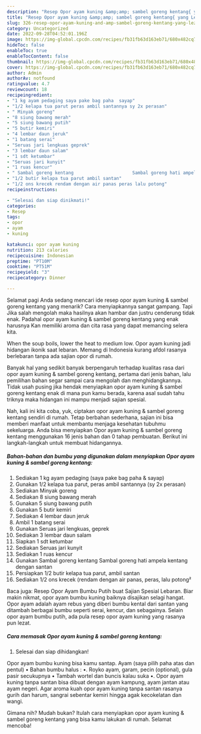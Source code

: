 ```yaml
---
description: "Resep Opor ayam kuning &amp;amp; sambel goreng kentang{ yang Lezat Sekali,  Menu Buat lebaran"
title: "Resep Opor ayam kuning &amp;amp; sambel goreng kentang{ yang Lezat Sekali,  Menu Buat lebaran"
slug: 326-resep-opor-ayam-kuning-and-amp-sambel-goreng-kentang-yang-lezat-sekali-menu-buat-lebaran
category: Uncategorized
date: 2022-09-28T04:52:01.196Z
image: https://img-global.cpcdn.com/recipes/fb31fb63d163eb71/680x482cq70/opor-ayam-kuning-sambel-goreng-kentang-foto-resep-utama.jpg
hideToc: false
enableToc: true
enableTocContent: false
thumbnail: https://img-global.cpcdn.com/recipes/fb31fb63d163eb71/680x482cq70/opor-ayam-kuning-sambel-goreng-kentang-foto-resep-utama.jpg
cover: https://img-global.cpcdn.com/recipes/fb31fb63d163eb71/680x482cq70/opor-ayam-kuning-sambel-goreng-kentang-foto-resep-utama.jpg
author: Admin
authorAv: notfound
ratingvalue: 4.7
reviewcount: 18
recipeingredient:
- "1 kg ayam pedaging saya pake bag paha  sayap"
- "1/2 kelapa tua parut peras ambil santannya sy 2x perasan"
- " Minyak goreng"
- "8 siung bawang merah"
- "5 siung bawang putih"
- "5 butir kemiri"
- "4 lembar daun jeruk"
- "1 batang serai"
- "Seruas jari lengkuas geprek"
- "3 lembar daun salam"
- "1 sdt ketumbar"
- "Seruas jari kunyit"
- "1 ruas kencur"
- " Sambal goreng kentang                      Sambal goreng hati ampela kentang dengan santan"
- "1/2 butir kelapa tua parut ambil santan"
- "1/2 ons krecek rendam dengan air panas peras lalu potong"
recipeinstructions:

- "Selesai dan siap dinikmati!"
categories:
- Resep
tags:
- opor
- ayam
- kuning

katakunci: opor ayam kuning 
nutrition: 213 calories
recipecuisine: Indonesian
preptime: "PT10M"
cooktime: "PT51M"
recipeyield: "3"
recipecategory: Dinner

---
```



Selamat pagi Anda sedang mencari ide resep opor ayam kuning &amp; sambel goreng kentang yang menarik? Cara menyiapkannya sangat gampang. Tapi Jika salah mengolah maka hasilnya akan hambar dan justru cenderung tidak enak. Padahal opor ayam kuning &amp; sambel goreng kentang yang enak harusnya Kan memiliki aroma dan cita rasa yang dapat memancing selera kita.


When the soup boils, lower the heat to medium low. Opor ayam kuning jadi hidangan ikonik saat lebaran. Memang di Indonesia kurang afdol rasanya berlebaran tanpa ada sajian opor di rumah.

Banyak hal yang sedikit banyak berpengaruh terhadap kualitas rasa dari opor ayam kuning &amp; sambel goreng kentang, pertama dari jenis bahan, lalu pemilihan bahan segar sampai cara mengolah dan menghidangkannya. Tidak usah pusing jika hendak menyiapkan opor ayam kuning &amp; sambel goreng kentang enak di mana pun kamu berada, karena asal sudah tahu triknya maka hidangan ini mampu menjadi sajian spesial.


Nah, kali ini kita coba, yuk, ciptakan opor ayam kuning &amp; sambel goreng kentang sendiri di rumah. Tetap berbahan sederhana, sajian ini bisa memberi manfaat untuk membantu menjaga kesehatan tubuhmu sekeluarga. Anda bisa menyiapkan Opor ayam kuning &amp; sambel goreng kentang menggunakan 16 jenis bahan dan 0 tahap pembuatan. Berikut ini langkah-langkah untuk membuat hidangannya.

<!--inarticleads1-->

##### Bahan-bahan dan bumbu yang digunakan dalam menyiapkan Opor ayam kuning &amp; sambel goreng kentang:

1. Sediakan 1 kg ayam pedaging (saya pake bag paha &amp; sayap)
1. Gunakan 1/2 kelapa tua parut, peras ambil santannya (sy 2x perasan)
1. Sediakan  Minyak goreng
1. Sediakan 8 siung bawang merah
1. Gunakan 5 siung bawang putih
1. Gunakan 5 butir kemiri
1. Sediakan 4 lembar daun jeruk
1. Ambil 1 batang serai
1. Gunakan Seruas jari lengkuas, geprek
1. Sediakan 3 lembar daun salam
1. Siapkan 1 sdt ketumbar
1. Sediakan Seruas jari kunyit
1. Sediakan 1 ruas kencur
1. Gunakan  Sambal goreng kentang                      Sambal goreng hati ampela kentang dengan santan
1. Persiapkan 1/2 butir kelapa tua parut, ambil santan
1. Sediakan 1/2 ons krecek (rendam dengan air panas, peras, lalu potong²


Baca juga: Resep Opor Ayam Bumbu Putih buat Sajian Spesial Lebaran. Biar makin nikmat, opor ayam bumbu kuning baiknya disajikan selagi hangat. Opor ayam adalah ayam rebus yang diberi bumbu kental dari santan yang ditambah berbagai bumbu seperti serai, kencur, dan sebagainya. Selain opor ayam bumbu putih, ada pula resep opor ayam kuning yang rasanya pun lezat. 

<!--inarticleads2-->

##### Cara memasak Opor ayam kuning &amp; sambel goreng kentang:


1. Selesai dan siap dihidangkan!

Opor ayam bumbu kuning bisa kamu santap. Ayam (saya pilih paha atas dan pentul) • Bahan bumbu halus : •. Royko ayam, garam, pecin (optional), gula pasir secukupnya • Tambah wortel dan buncis kalau suka •. Opor ayam kuning tanpa santan bisa dibuat dengan ayam kampung, ayam jantan atau ayam negeri. Agar aroma kuah opor ayam kuning tanpa santan rasanya gurih dan harum, sangrai sebentar kemiri hingga agak kecokelatan dan wangi. 

Gimana nih? Mudah bukan? Itulah cara menyiapkan opor ayam kuning &amp; sambel goreng kentang yang bisa kamu lakukan di rumah. Selamat mencoba!

